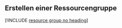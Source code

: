 ## <a name="create-a-resource-group"></a>Erstellen einer Ressourcengruppe

[!INCLUDE [resource group no heading](app-service-web-create-resource-group-no-h-scus.md)]